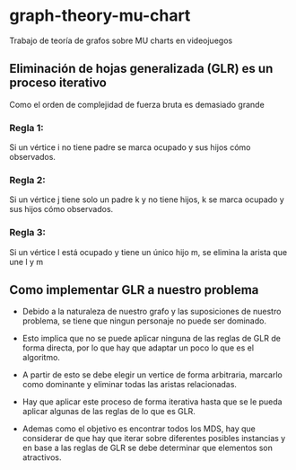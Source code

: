 # graph-theory-mu-chart
Trabajo de teoría de grafos sobre MU charts en videojuegos

## Eliminación de hojas generalizada (GLR) es un proceso iterativo
Como el orden de complejidad de fuerza bruta es demasiado grande
### Regla 1: 
Si un vértice i no tiene padre se marca ocupado y sus hijos cómo observados.
### Regla 2: 
Si un vértice j tiene solo un padre k y no tiene hijos, k se marca ocupado y sus hijos cómo observados.
### Regla 3: 
Si un vértice l está ocupado y tiene un único hijo m, se elimina la arista que une l y m


## Como implementar GLR a nuestro problema
* Debido a la naturaleza de nuestro grafo y las suposiciones de nuestro problema, se tiene que ningun personaje no puede ser dominado.
* Esto implica que no se puede aplicar ninguna de las reglas de GLR de forma directa, por lo que hay que adaptar un poco lo que es el algoritmo.
* A partir de esto se debe elegir un vertice de forma arbitraria, marcarlo como dominante y eliminar todas las aristas relacionadas.
* Hay que aplicar este proceso de forma iterativa hasta que se le pueda aplicar algunas de las reglas de lo que es GLR.


* Ademas como el objetivo es encontrar todos los MDS, hay que considerar de que hay que iterar sobre diferentes posibles instancias y en base a las reglas de GLR se debe determinar que elementos son atractivos.


#